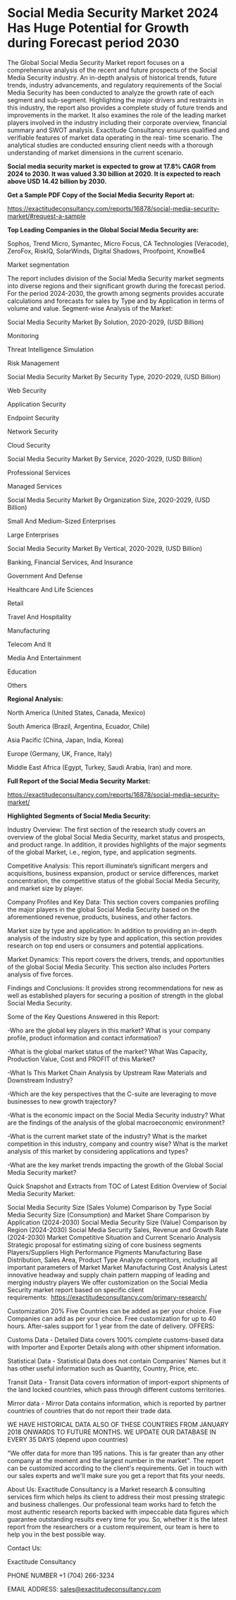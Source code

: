 # Social Media Security Market 2024 Has Huge Potential for Growth during Forecast period 2030

The Global Social Media Security Market report focuses on a comprehensive analysis of the recent and future prospects of the Social Media Security industry. An in-depth analysis of historical trends, future trends, industry advancements, and regulatory requirements of the Social Media Security has been conducted to analyze the growth rate of each segment and sub-segment. Highlighting the major drivers and restraints in this industry, the report also provides a complete study of future trends and improvements in the market. It also examines the role of the leading market players involved in the industry including their corporate overview, financial summary and SWOT analysis. Exactitude Consultancy ensures qualified and verifiable features of market data operating in the real- time scenario. The analytical studies are conducted ensuring client needs with a thorough understanding of market dimensions in the current scenario.

**Social media security market is expected to grow at 17.8% CAGR from 2024 to 2030. It was valued 3.30 billion at 2020. It is expected to reach above USD 14.42 billion by 2030.**

**Get a Sample PDF Copy of the Social Media Security Report at:**

https://exactitudeconsultancy.com/reports/16878/social-media-security-market/#request-a-sample

**Top Leading Companies in the Global Social Media Security are:**

Sophos, Trend Micro, Symantec, Micro Focus, CA Technologies (Veracode), ZeroFox, RiskIQ, SolarWinds, Digital Shadows, Proofpoint, KnowBe4

Market segmentation

The report includes division of the Social Media Security market segments into diverse regions and their significant growth during the forecast period. For the period 2024-2030, the growth among segments provides accurate calculations and forecasts for sales by Type and by Application in terms of volume and value. Segment-wise Analysis of the Market:

Social Media Security Market By Solution, 2020-2029, (USD Billion)

Monitoring

Threat Intelligence Simulation

Risk Management

Social Media Security Market By Security Type, 2020-2029, (USD Billion)

Web Security

Application Security

Endpoint Security

Network Security

Cloud Security

Social Media Security Market By Service, 2020-2029, (USD Billion)

Professional Services

Managed Services

Social Media Security Market By Organization Size, 2020-2029, (USD Billion)

Small And Medium-Sized Enterprises

Large Enterprises

Social Media Security Market By Vertical, 2020-2029, (USD Billion)

Banking, Financial Services, And Insurance

Government And Defense

Healthcare And Life Sciences

Retail

Travel And Hospitality

Manufacturing

Telecom And It

Media And Entertainment

Education

Others

**Regional Analysis:**

North America (United States, Canada, Mexico)

South America (Brazil, Argentina, Ecuador, Chile)

Asia Pacific (China, Japan, India, Korea)

Europe (Germany, UK, France, Italy)

Middle East Africa (Egypt, Turkey, Saudi Arabia, Iran) and more.

**Full Report of the Social Media Security Market:**

https://exactitudeconsultancy.com/reports/16878/social-media-security-market/

**Highlighted Segments of Social Media Security:**

Industry Overview: The first section of the research study covers an overview of the global Social Media Security, market status and prospects, and product range. In addition, it provides highlights of the major segments of the global Market, i.e., region, type, and application segments.

Competitive Analysis: This report illuminate’s significant mergers and acquisitions, business expansion, product or service differences, market concentration, the competitive status of the global Social Media Security, and market size by player.

Company Profiles and Key Data: This section covers companies profiling the major players in the global Social Media Security based on the aforementioned revenue, products, business, and other factors.

Market size by type and application: In addition to providing an in-depth analysis of the industry size by type and application, this section provides research on top end users or consumers and potential applications.

Market Dynamics: This report covers the drivers, trends, and opportunities of the global Social Media Security. This section also includes Porters analysis of five forces.

Findings and Conclusions: It provides strong recommendations for new as well as established players for securing a position of strength in the global Social Media Security.

Some of the Key Questions Answered in this Report:

-Who are the global key players in this market? What is your company profile, product information and contact information?

-What is the global market status of the market? What Was Capacity, Production Value, Cost and PROFIT of this Market?

-What Is This Market Chain Analysis by Upstream Raw Materials and Downstream Industry?

-Which are the key perspectives that the C-suite are leveraging to move businesses to new growth trajectory?

-What is the economic impact on the Social Media Security industry? What are the findings of the analysis of the global macroeconomic environment?

-What is the current market state of the industry? What is the market competition in this industry, company and country wise? What is the market analysis of this market by considering applications and types?

-What are the key market trends impacting the growth of the Global Social Media Security market?

Quick Snapshot and Extracts from TOC of Latest Edition Overview of Social Media Security Market:

Social Media Security Size (Sales Volume) Comparison by Type
Social Media Security Size (Consumption) and Market Share Comparison by Application (2024-2030)
Social Media Security Size (Value) Comparison by Region (2024-2030)
Social Media Security Sales, Revenue and Growth Rate (2024-2030)
Market Competitive Situation and Current Scenario Analysis
Strategic proposal for estimating sizing of core business segments
Players/Suppliers High Performance Pigments Manufacturing Base Distribution, Sales Area, Product Type
Analyze competitors, including all important parameters of Market
Market Manufacturing Cost Analysis
Latest innovative headway and supply chain pattern mapping of leading and merging industry players
We offer customization on the Social Media Security market report based on specific client requirements:  https://exactitudeconsultancy.com/primary-research/

Customization 20%
Five Countries can be added as per your choice.
Five Companies can add as per your choice.
Free customization for up to 40 hours.
After-sales support for 1 year from the date of delivery.
OFFERS:

Customs Data - Detailed Data covers 100% complete customs-based data with Importer and Exporter Details along with other shipment information.

Statistical Data - Statistical Data does not contain Companies' Names but it has other useful information such as Quantity, Country, Price, etc.

Transit Data - Transit Data covers information of import-export shipments of the land locked countries, which pass through different customs territories.

Mirror data - Mirror Data contains information, which is reported by partner countries of countries that do not report their trade data.

WE HAVE HISTORICAL DATA ALSO OF THESE COUNTRIES FROM JANUARY 2018 ONWARDS TO FUTURE MONTHS. WE UPDATE OUR DATABASE IN EVERY 35 DAYS (depend upon countries)

"We offer data for more than 195 nations. This is far greater than any other company at the moment and the largest number in the market". The report can be customized according to
the client's requirements. Get in touch with our sales experts and we'll make sure you get a report that fits your needs.

About Us:
Exactitude Consultancy is a Market research & consulting services firm which helps its client to address their most pressing strategic and business challenges. Our professional team works hard to fetch the most authentic research reports backed with impeccable data figures which guarantee outstanding results every time for you. So, whether it is the latest report from the researchers or a custom requirement, our team is here to help you in the best possible way.

Contact Us:

Exactitude Consultancy

PHONE NUMBER +1 (704) 266-3234

EMAIL ADDRESS: sales@exactitudeconsultancy.com
